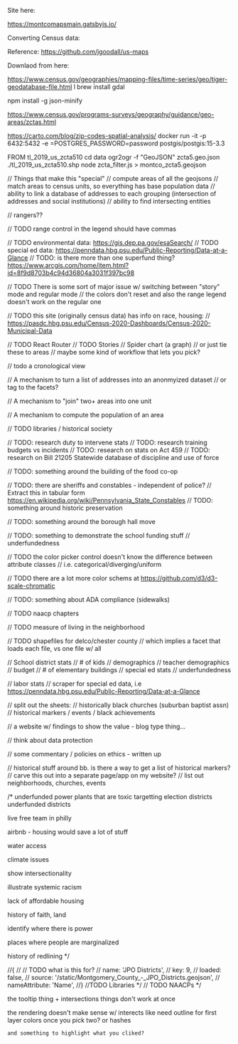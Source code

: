 Site here:

https://montcomapsmain.gatsbyjs.io/

Converting Census data:

Reference: https://github.com/jgoodall/us-maps

Downlaod from here:

https://www.census.gov/geographies/mapping-files/time-series/geo/tiger-geodatabase-file.html
l
brew install gdal

npm install -g json-minify

https://www.census.gov/programs-surveys/geography/guidance/geo-areas/zctas.html

https://carto.com/blog/zip-codes-spatial-analysis/
docker run -it -p 6432:5432 -e =POSTGRES_PASSWORD=password postgis/postgis:15-3.3

FROM tl_2019_us_zcta510
cd data 
ogr2ogr -f "GeoJSON" zcta5.geo.json ./tl_2019_us_zcta510.shp
node zcta_filter.js > montco_zcta5.geojson




// Things that make this "special"
    // compute areas of all the geojsons
    // match areas to census units, so everything has base population data
    // ability to link a database of addresses to each grouping (intersection of addresses and social institutions)
    // ability to find intersecting entities


// rangers??

// TODO range control in the legend should have commas

// TODO environmental data: https://gis.dep.pa.gov/esaSearch/
// TODO special ed data: https://penndata.hbg.psu.edu/Public-Reporting/Data-at-a-Glance
// TODO: is there more than one superfund thing? https://www.arcgis.com/home/item.html?id=8f9d8703b4c94d36804a3031f397bc98

// TODO There is some sort of major issue w/ switching between "story" mode and regular mode
//      the colors don't reset and also the range legend doesn't work on the regular one

// TODO this site (originally census data) has info on race, housing:
//   https://pasdc.hbg.psu.edu/Census-2020-Dashboards/Census-2020-Municipal-Data

// TODO React Router
// TODO Stories
    // Spider chart (a graph)
    // or just tie these to areas
        // maybe some kind of workflow that lets you pick?

// todo a cronological view

// A mechanism to turn a list of addresses into an anonmyized dataset
  // or tag to the facets?

// A mechanism to "join" two+ areas into one unit

// A mechanism to compute the population of an area

// TODO libraries / historical society

// TODO: research duty to intervene stats
// TODO: research training budgets vs incidents
// TODO: research on stats on Act 459
// TODO: research on Bill 21205 Statewide database of discipline and use of force

// TODO: something around the building of the food co-op

// TODO: there are sheriffs and constables - independent of police?
// Extract this in tabular form https://en.wikipedia.org/wiki/Pennsylvania_State_Constables
// TODO: something around historic preservation

// TODO: something around the borough hall move

// TODO: something to demonstrate the school funding stuff
  // underfundedness

// TODO the color picker control doesn't know the difference between attribute classes
//    i.e. categorical/diverging/uniform

// TODO there are a lot more color schems at https://github.com/d3/d3-scale-chromatic

// TODO: something about ADA compliance (sidewalks)

// TODO naacp chapters

// TODO measure of living in the neighborhood

// TODO shapefiles for delco/chester county
   // which implies a facet that loads each file, vs one file w/ all

// School district stats
  // # of kids
  // demographics
  // teacher demographics
  // budget
  // # of elementary buildings
  // special ed stats
  // underfundedness
  
// labor stats
// scraper for special ed data, i.e https://penndata.hbg.psu.edu/Public-Reporting/Data-at-a-Glance

// split out the sheets:
//    historically black churches (suburban baptist assn)
//    historical markers / events / black achievements

// a website w/ findings to show the value - blog type thing...

// think about data protection

// some commentary / policies on ethics - written up

// historical stuff around bb. is there a way to get a list of historical markers?
    // carve this out into a separate page/app on my website?
    // list out neighborhoods, churches, events
    
/*
underfunded
power plants that are toxic
targetting election districts
underfunded districts

live free team in philly
  

airbnb - housing would save a lot of stuff

water access

climate issues

show intersectionality

illustrate systemic racism

lack of affordable housing

history of faith, land

identify where there is power

places where people are marginalized

history of redlining
*/

  //{
  //  // TODO what is this for?
  //  name: 'JPO Districts',
  //  key: 9,
  //  loaded: false,
  //  source: '/static/Montgomery_County_-_JPO_Districts.geojson',
  //  nameAttribute: 'Name',
  //}
 //TODO Libraries */
 // TODO NAACPs */


 the tooltip thing + intersections things don't work at once

 the rendering doesn't make sense w/ interects
    like need outline for first layer
    colors once you pick two? or hashes

    and something to highlight what you cliked?